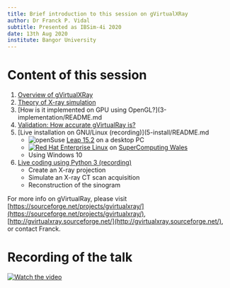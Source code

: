 ```yaml
---
title: Brief introduction to this session on gVirtualXRay
author: Dr Franck P. Vidal
subtitle: Presented as IBSim-4i 2020
date: 13th Aug 2020
institute: Bangor University
---
```



# Content of this session

1. [Overview of gVirtualXRay](1-overview/README.md)
2. [Theory of X-ray simulation](2-theory/README.md)
3. [How is it implemented on GPU using OpenGL?](3-implementation/README.md
4. [Validation: How accurate gVirtualRay is?](4-validation/README.md)
5. [Live installation on GNU/Linux (recording)](5-install/README.md
    - ![openSuse](img/openSUSE-logo.png) [Leap 15.2](https://software.opensuse.org/distributions/leap/15_2) on a desktop PC
    - [![Red Hat Enterprise Linux](img/redhat-logo.png)](https://www.redhat.com/en/technologies/linux-platforms/enterprise-linux) on [SuperComputing Wales](https://portal.supercomputing.wales/)
    - Using Windows 10
6. [Live coding using Python 3 (recording)](6-coding/README.md)
    - Create an X-ray projection
    - Simulate an X-ray CT scan acquisition
    - Reconstruction of the sinogram
    <!-- - Use in an optimisation framework -->

For more info on gVirtualRay, please visit [https://sourceforge.net/projects/gvirtualxray/](https://sourceforge.net/projects/gvirtualxray/), [http://gvirtualxray.sourceforge.net/](http://gvirtualxray.sourceforge.net/), or contact Franck.

# Recording of the talk

[![Watch the video](https://img.youtube.com/vi/qj7K6-M4lCI/0.jpg)](https://youtu.be/qj7K6-M4lCI "Brief introduction to this session on gVirtualXRay")
